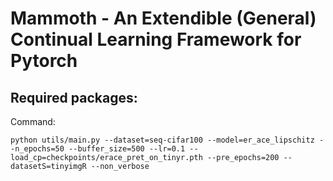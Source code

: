 # Mammoth - An Extendible (General) Continual Learning Framework for Pytorch

## Required packages:



Command:

`python utils/main.py --dataset=seq-cifar100 --model=er_ace_lipschitz --n_epochs=50 --buffer_size=500 --lr=0.1 --load_cp=checkpoints/erace_pret_on_tinyr.pth --pre_epochs=200 --datasetS=tinyimgR --non_verbose`

